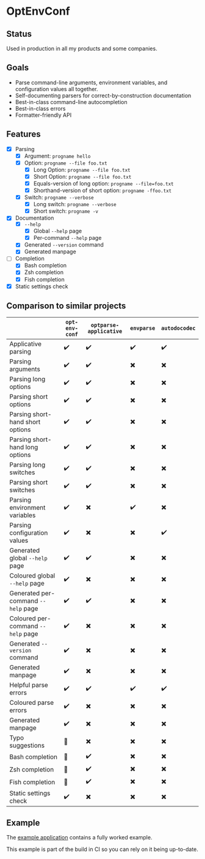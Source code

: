# OptEnvConf

## Status

Used in production in all my products and some companies.

## Goals

* Parse command-line arguments, environment variables, and configuration values all together.
* Self-documenting parsers for correct-by-construction documentation
* Best-in-class command-line autocompletion
* Best-in-class errors
* Formatter-friendly API

## Features

- [x] Parsing
    - [x] Argument: `progname hello`
    - [x] Option: `progname --file foo.txt`
        - [x] Long Option: `progname --file foo.txt`
        - [x] Short Option: `progname --file foo.txt`
        - [x] Equals-version of long option: `progname --file=foo.txt`
        - [x] Shorthand-version of short option: `progname -ffoo.txt`
    - [x] Switch: `progname --verbose`
        - [x] Long switch: `progname --verbose`
        - [x] Short switch: `progname -v`
- [x] Documentation
    - [x] `--help`
        - [x] Global `--help` page
        - [x] Per-command `--help` page
    - [x] Generated `--version` command
    - [x] Generated manpage
- [ ] Completion
    - [x] Bash completion
    - [x] Zsh completion
    - [x] Fish completion
- [x] Static settings check

## Comparison to similar projects

|                                      | `opt-env-conf` | `optparse-applicative` | `envparse` | `autodocodec` |
|--------------------------------------|----------------|------------------------|------------|---------------|
| Applicative parsing                  | ✔️              | ✔️                      | ✔️          | ✔️             |
| Parsing arguments                    | ✔️              | ✔️                      | ✖️          | ✖️             |
| Parsing long options                 | ✔️              | ✔️                      | ✖️          | ✖️             |
| Parsing short options                | ✔️              | ✔️                      | ✖️          | ✖️             |
| Parsing short-hand short options     | ✔️              | ✔️                      | ✖️          | ✖️             |
| Parsing short-hand long options      | ✔️              | ✔️                      | ✖️          | ✖️             |
| Parsing long switches                | ✔️              | ✔️                      | ✖️          | ✖️             |
| Parsing short switches               | ✔️              | ✔️                      | ✖️          | ✖️             |
| Parsing environment variables        | ✔️              | ✖️                      | ✔️          | ✖️             |
| Parsing configuration values         | ✔️              | ✖️                      | ✖️          | ✔️             |
| Generated global `--help` page       | ✔️              | ✔️                      | ✖️          | ✖️             |
| Coloured global `--help` page        | ✔️              | ✖️                      | ✖️          | ✖️             |
| Generated per-command `--help` page  | ✔️              | ✔️                      | ✖️          | ✖️             |
| Coloured per-command `--help` page   | ✔️              | ✖️                      | ✖️          | ✖️             |
| Generated `--version` command        | ✔️              | ✖️                      | ✖️          | ✖️             |
| Generated manpage                    | ✔️              | ✖️                      | ✖️          | ✖️             |
| Helpful parse errors                 | ✔️              | ✔️                      | ✔️          | ✔️             |
| Coloured parse errors                | ✔️              | ✖️                      | ✖️          | ✖️             |
| Generated manpage                    | ✔️              | ✖️                      | ✖️          | ✖️             |
| Typo suggestions                     | 🚧             | ✖️                      | ✖️          | ✖️             |
| Bash completion                      | 🚧             | ✔️                      | ✖️          | ✖️             |
| Zsh completion                       | 🚧             | ✔️                      | ✖️          | ✖️             |
| Fish completion                      | 🚧             | ✔️                      | ✖️          | ✖️             |
| Static settings check                | ✔️              | ✖️                      | ✖️          | ✖️             |


## Example

The [example application](./opt-env-conf-example) contains a fully worked example.

This example is part of the build in CI so you can rely on it being up-to-date.
